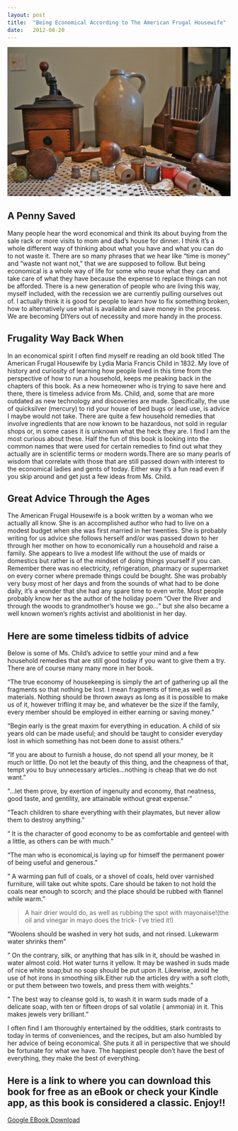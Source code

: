 ```yaml
---
layout: post
title:  "Being Economical According to The American Frugal Housewife"
date:   2012-08-20
---
```


![Household items from the 1800s](/assets/images/IMG_8386.jpg)
## A Penny Saved
Many people hear the word economical and think its about buying from the sale rack or more visits to mom and dad’s house for dinner. I think it’s a whole different way of thinking about what you have and what you can do to not waste it. There are so many phrases that we hear like “time is money” and “waste not want not,” that we are supposed to follow. But being economical is a whole way of life for some who reuse what they can and take care of what they have because the expense to replace things can not be afforded. There is a new generation of people who are living this way, myself included, with the recession we are currently pulling ourselves out of. I actually think it is good for people to learn how to fix something broken, how to alternatively use what is available and save money in the process. We are becoming DIYers out of necessity and more handy in the process.

## Frugality Way Back When

In an economical spirit I often find myself re reading an old book titled The American Frugal Housewife by Lydia Maria Francis Child in 1832. My love of history and curiosity of learning how people lived in this time from the perspective of how to run a household, keeps me peaking back in the chapters of this book. As a new homeowner who is trying to save here and there, there is timeless advice from Ms. Child, and, some that are more outdated as new technology and discoveries are made. Specifically, the use of quicksilver (mercury) to rid your house of bed bugs or lead use, is advice I maybe would not take. There are quite a few household remedies that involve ingredients that are now known to be hazardous, not sold in regular shops or, in some cases it is unknown what the heck they are. I find I am the most curious about these. Half the fun of this book is looking into the common names that were used for certain remedies to find out what they actually are in scientific terms or modern words.There are so many pearls of wisdom that correlate with those that are still passed down with interest to the economical ladies and gents of today. Either way it’s a fun read even if you skip around and get just a few ideas from Ms. Child.

## Great Advice Through the Ages

The American Frugal Housewife is a book written by a woman who we actually all know. She is an accomplished author who had to live on a modest budget when she was first married in her twenties. She is probably writing for us advice she follows herself and/or was passed down to her through her mother on how to economically run a household and raise a family. She appears to live a modest life without the use of maids or domestics but rather is of the mindset of doing things yourself if you can. Remember there was no electricity, refrigeration, pharmacy or supermarket on every corner where premade things could be bought. She was probably very busy most of her days and from the sounds of what had to be done daily, it’s a wonder that she had any spare time to even write. Most people probably know her as the author of the holiday poem “Over the River and through the woods to grandmother’s house we go…” but she also became a well known women’s rights activist and abolitionist in her day.

## Here are some timeless tidbits of advice

Below is some of Ms. Child’s advice to settle your mind and a few household remedies that are still good today if you want to give them a try. There are of course many many more in her book.

“The true economy of housekeeping is simply the art of gathering up all the fragments so that nothing be lost. I mean fragments of time,as well as materials. Nothing should be thrown aways as long as it is possible to make us of it, however trifling it may be, and whatever be the size if the family, every member should be employed in either earning or saving money.”

“Begin early is the great maxim for everything in education. A child of six years old can be made useful; and should be taught to consider everyday lost in which something has not been done to assist others.”

“If you are about to furnish a house, do not spend all your money, be it much or little. Do not let the beauty of this thing, and the cheapness of that, tempt you to buy unnecessary articles…nothing is cheap that we do not want.”

“…let them prove, by exertion of ingenuity and economy, that neatness, good taste, and gentility, are attainable without great expense.”

“Teach children to share everything with their playmates, but never allow them to destroy anything.”

” It is the character of good economy to be as comfortable and genteel with a little, as others can be with much.”

“The man who is economical,is laying up for himself the permanent power of being useful and generous.”

” A warming pan full of coals, or a shovel of coals, held over varnished furniture, will take out white spots. Care should be taken to not hold the coals near enough to scorch; and the place should be rubbed with flannel while warm.”

> A hair drier would do, as well as rubbing the spot with mayonaise!(the oil and vinegar in mayo does the trick- I’ve tried it!)

“Woolens should be washed in very hot suds, and not rinsed. Lukewarm water shrinks them”

” On the contrary, silk, or anything that has silk in it, should be washed in water almost cold. Hot water turns it yellow. It may be washed in suds made of nice white soap;but no soap should be put upon it. Likewise, avoid he use of hot irons in smoothing silk.Either rub the articles dry with a soft cloth, or put them between two towels, and press them with weights.”

” The best way to cleanse gold is, to wash it in warm suds made of a delicate soap, with ten or fifteen drops of sal volatile ( ammonia) in it. This makes jewels very brilliant.”

I often find I am thoroughly entertained by the oddities, stark contrasts to today in terms of conveniences, and the recipes, but am also humbled by her advice of being economical. She puts it all in perspective that we should be fortunate for what we have. The happiest people don’t have the best of everything, they make the best of everything.

## Here is a link to where you can download this book for free as an eBook or check your Kindle app, as this book is considered a classic. Enjoy!!

[Google EBook Download](https://play.google.com/store/books/details/Lydia_Maria_Francis_Child_The_American_frugal_hous?id=D3AEAAAAYAAJ&feature=search_result#?t=W251bGwsMSwyLDEsImJvb2stRDNBRUFBQUFZQUFKIl0.)